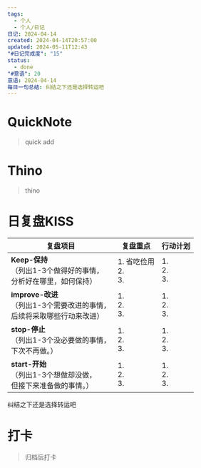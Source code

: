 ```yaml
---
tags:
  - 个人
  - 个人/日记
日记: 2024-04-14
created: 2024-04-14T20:57:00
updated: 2024-05-11T12:43
"#日记完成度": "15"
status:
  - done
"#意语": 20
意语: 2024-04-14
每日一句总结: 纠结之下还是选择转运吧
---
```

# QuickNote
> quick add

# Thino
> thino

# 日复盘KISS
| **复盘项目**                                             | **复盘重点**              | **行动计划**          |
| ---------------------------------------------------- | --------------------- | ----------------- |
| **Keep-保持**<br>（列出1-3个做得好的事情，<br>   分析好在哪里，如何保持）     | 1.  省吃俭用<br>2. <br>3. | 1.  <br>2. <br>3. |
| **improve-改进**<br>（列出1-3个需要改进的事情，<br>  后续将采取哪些行动来改进） | 1.  <br>2. <br>3.     | 1.  <br>2. <br>3. |
| **stop-停止**<br>（列出1-3个没必要做的事情，<br>下次不再做。）            | 1.  <br>2. <br>3.     | 1.  <br>2. <br>3. |
| **start-开始**<br>（列出1-3个想做却没做，<br>但接下来准备做的事情。）        | 1.  <br>2. <br>3.     | 1.  <br>2. <br>3. |

纠结之下还是选择转运吧


# 打卡
> 归档后打卡


